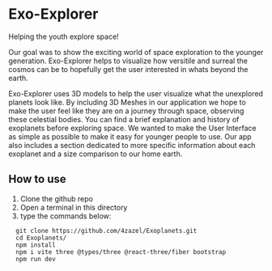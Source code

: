 # Exo-Explorer
Helping the youth explore space!

Our goal was to show the exciting world of space exploration to the younger generation.
Exo-Explorer helps to visualize how versitile and surreal the cosmos can be to hopefully get the user interested in whats beyond the earth. 

Exo-Explorer uses 3D models to help the user visualize what the unexplored planets look like. 
By including 3D Meshes in our application we hope to make the user feel like they are on a journey through space, observing these celestial bodies.
You can find a brief explanation and history of exoplanets before exploring space.
We wanted to make the User Interface as simple as possible to make it easy for younger people to use.
Our app also includes a section dedicated to more specific information about each exoplanet and a size comparison to our home earth.

## How to use
1. Clone the github repo
2. Open a terminal in this directory
3. type the commands below:
```
  git clone https://github.com/4zazel/Exoplanets.git
  cd Exoplanets/
  npm install
  npm i vite three @types/three @react-three/fiber bootstrap
  npm run dev
```
